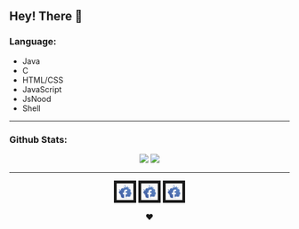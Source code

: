 ## Hey! There 👋

### Language:

- Java
- C
- HTML/CSS
- JavaScript
- JsNood
- Shell

<hr>

### Github Stats:

<p align="center">
  <img src="https://github-readme-stats.vercel.app/api?username=santuroy7&show_icons=true&theme=dracula&line_height=32">
  <img src="https://github-readme-stats.vercel.app/api/top-langs/?username=santuroy7&count_private=true&theme=dracula">
</p>
<hr>

<p align="center">
  <a href="https://www.facebook.com/santu.roy.589
" target="_top"><img src="https://github.com/santuroy7/santuroy7/blob/main/facebook.png" 
alt="Loading.." width="30" height="30" border="5" /></a>
  <a href="https://www.facebook.com/santu.roy.589
" target="_top"><img src="https://github.com/santuroy7/santuroy7/blob/main/facebook.png" 
alt="Loading.." width="30" height="30" border="5" /></a>
  <a href="https://www.facebook.com/santu.roy.589
" target="_top"><img src="https://github.com/santuroy7/santuroy7/blob/main/facebook.png" 
alt="Loading.." width="30" height="30" border="5" /></a>
  </p>


 <p align="center">
    ❤
 </p>


